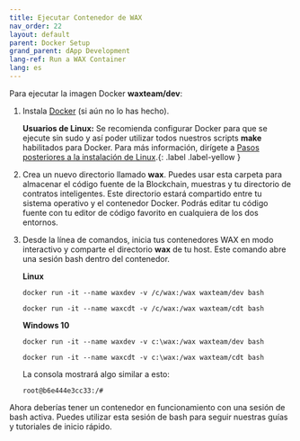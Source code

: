 ```yaml
---
title: Ejecutar Contenedor de WAX
nav_order: 22
layout: default
parent: Docker Setup
grand_parent: dApp Development
lang-ref: Run a WAX Container
lang: es
---
```


Para ejecutar la imagen Docker **waxteam/dev**:

1. Instala <a href="https://www.docker.com/get-started" target="_blank">Docker</a> (si aún no lo has hecho). 

    <strong>Usuarios de Linux:</strong> Se recomienda configurar Docker para que se ejecute sin sudo y así poder utilizar todos nuestros scripts <strong>make</strong> habilitados para Docker. Para más información, dirígete a <a href="https://docs.docker.com/install/linux/linux-postinstall/" target="_blank">Pasos posteriores a la instalación de Linux</a>.{: .label .label-yellow }

2. Crea un nuevo directorio llamado **wax**. Puedes usar esta carpeta para almacenar el código fuente de la Blockchain, muestras y tu directorio de contratos inteligentes. Este directorio estará compartido entre tu sistema operativo y el contenedor Docker. Podrás editar tu código fuente con tu editor de código favorito en cualquiera de los dos entornos.

3. Desde la línea de comandos, inicia tus contenedores WAX en modo interactivo y comparte el directorio **wax** de tu host. Este comando abre una sesión bash dentro del contenedor.

    **Linux**

    ```shell
    docker run -it --name waxdev -v /c/wax:/wax waxteam/dev bash
    ```

    ```shell
    docker run -it --name waxcdt -v /c/wax:/wax waxteam/cdt bash
    ```

    **Windows 10**

    ```shell
    docker run -it --name waxdev -v c:\wax:/wax waxteam/dev bash
    ```

    ```shell
    docker run -it --name waxcdt -v c:\wax:/wax waxteam/cdt bash
    ```

    La consola mostrará algo similar a esto:

    ```shell
    root@b6e444e3cc33:/#
    ```

Ahora deberías tener un contenedor en funcionamiento con una sesión de bash activa. Puedes utilizar esta sesión de bash para seguir nuestras guías y tutoriales de inicio rápido.



